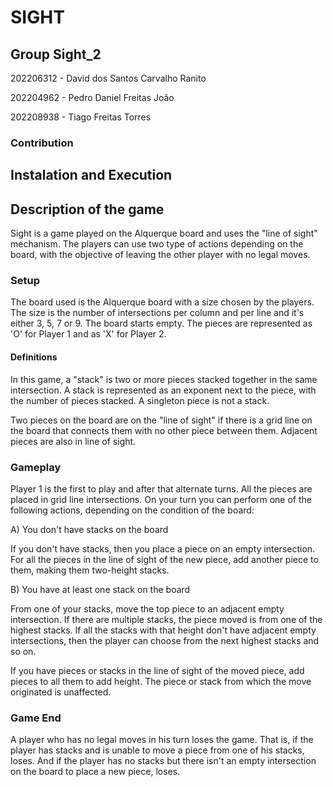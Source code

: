# SIGHT

## Group Sight_2
202206312 - David dos Santos Carvalho Ranito

202204962 - Pedro Daniel Freitas João

202208938 - Tiago Freitas Torres

### Contribution

## Instalation and Execution

## Description of the game
Sight is a game played on the Alquerque board and uses the "line of sight" mechanism. The players can use two type of actions depending on the board, with the objective of leaving the other player with no legal moves.

### Setup
The board used is the Alquerque board with a size chosen by the players. The size is the number of intersections per column and per line and it's either 3, 5, 7 or 9. The board starts empty. The pieces are represented as 'O' for Player 1 and as 'X' for Player 2.

#### Definitions
In this game, a "stack" is two or more pieces stacked together in the same intersection. A stack is represented as an exponent next to the piece, with the number of pieces stacked. A singleton piece is not a stack.

Two pieces on the board are on the "line of sight" if there is a grid line on the board that connects them with no other piece between them. Adjacent pieces are also in line of sight.

### Gameplay
Player 1 is the first to play and after that alternate turns. All the pieces are placed in grid line intersections. On your turn you can perform one of the following actions, depending on the condition of the board:

A) You don't have stacks on the board

If you don't have stacks, then you place a piece on an empty intersection. For all the pieces in the line of sight of the new piece, add another piece to them, making them two-height stacks.

B) You have at least one stack on the board

From one of your stacks, move the top piece to an adjacent empty intersection. If there are multiple stacks, the piece moved is from one of the highest stacks. If all the stacks with that height don't have adjacent empty intersections, then the player can choose from the next highest stacks and so on.

If you have pieces or stacks in the line of sight of the moved piece, add pieces to all them to add height. The piece or stack from which the move originated is unaffected.

### Game End
A player who has no legal moves in his turn loses the game. That is, if the player has stacks and is unable to move a piece from one of his stacks, loses. And if the player has no stacks but there isn't an empty intersection on the board to place a new piece, loses.
